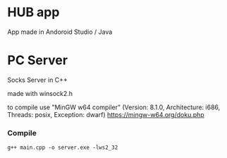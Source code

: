 # HUB app

App made in Andoroid Studio / Java

# PC Server

Socks Server in C++

made with winsock2.h

to compile use "MinGW w64 compiler" (Version: 8.1.0, Architecture: i686, Threads: posix, Exception: dwarf)
https://mingw-w64.org/doku.php

### Compile

```
g++ main.cpp -o server.exe -lws2_32
```

